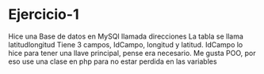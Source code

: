 # Ejercicio-1
Hice una Base de datos en MySQl llamada direcciones
La tabla se llama latitudlongitud
Tiene 3 campos, IdCampo, longitud y latitud.
IdCampo lo hice para tener una llave principal, pense era necesario.
Me gusta POO, por eso use una clase en php para no estar perdida en las variables
